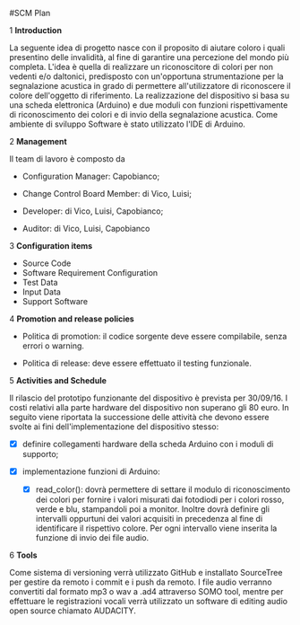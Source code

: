 #SCM Plan

1 **Introduction**

La seguente idea di progetto nasce con il proposito di aiutare coloro i quali presentino delle invalidità, 
al fine di garantire una percezione del mondo più completa. L'idea è quella di realizzare un riconoscitore
di colori per non vedenti e/o daltonici, predisposto con un'opportuna strumentazione per la segnalazione 
acustica in grado di permettere all'utilizzatore di riconoscere il colore dell'oggetto di riferimento. La 
realizzazione del dispositivo si basa su una scheda elettronica (Arduino) e due moduli con funzioni rispettivamente di riconoscimento dei colori e di invio della segnalazione acustica. Come ambiente di sviluppo Software è stato utilizzato l'IDE di Arduino.

2 **Management**

Il team di lavoro è composto da


- Configuration Manager: Capobianco;

- Change Control Board Member: di Vico, Luisi;

- Developer: di Vico, Luisi, Capobianco;

- Auditor: di Vico, Luisi, Capobianco

3 **Configuration items**

- Source Code
- Software Requirement Configuration
- Test Data
- Input Data
- Support Software

4 **Promotion and release policies**

- Politica di promotion: il codice sorgente deve essere compilabile, senza errori o warning.

- Politica di release: deve essere effettuato il testing funzionale.

5 **Activities and Schedule**

Il rilascio del prototipo funzionante del dispositivo è prevista per 30/09/16. I costi relativi alla parte hardware del
dispositivo non superano gli 80 euro. In seguito viene riportata la successione delle attività che devono essere svolte ai
fini dell'implementazione del dispositivo stesso:

- [x] definire collegamenti hardware della scheda Arduino con i moduli di supporto;

- [x] implementazione funzioni di Arduino:

    - [x] read_color(): dovrà permettere di settare il modulo di riconoscimento dei colori per fornire i valori misurati dai
      fotodiodi per i colori rosso, verde e blu, stampandoli poi a monitor. Inoltre dovrà definire gli intervalli oppurtuni             dei 
      valori acquisiti in precedenza al fine di identificare il rispettivo colore. Per ogni intervallo viene inserita la 
      funzione di invio dei file audio.

6 **Tools**

Come sistema di versioning verrà utilizzato GitHub e installato SourceTree per gestire da remoto i commit e i push da remoto.
I file audio verranno convertiti dal formato mp3 o wav a .ad4 attraverso SOMO tool, mentre per effettuare le registrazioni
vocali verrà utilizzato un software di editing audio open source chiamato AUDACITY.
